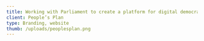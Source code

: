 ```yaml
---
title: Working with Parliament to create a platform for digital democracy
client: People’s Plan
type: Branding, website
thumb: /uploads/peoplesplan.png
---
```

